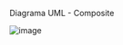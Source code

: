 Diagrama UML - Composite

![image](https://github.com/ste-fa-nie/bertoti/assets/102293897/a28a7093-0b7f-4a92-ab23-0fba7be2a272)

